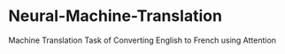 # Neural-Machine-Translation
Machine Translation Task of Converting English to French using Attention 
